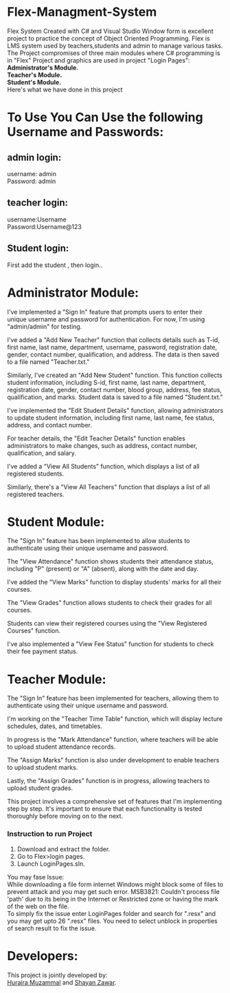 # Flex-Managment-System

Flex System Created with C# and Visual Studio Window form is excellent project to practice the concept of Object Oriented Programming. Flex is LMS system used by teachers,students and admin to manage various tasks.
The Project compromises of three main modules where C# programming is in "Flex" Project and graphics are used in project "Login Pages":  
**Administrator's Module.  
Teacher's Module.  
Student's Module.**  
Here's what we have done in this project

# To Use You Can Use the following Username and Passwords:

## admin login:

username: admin <br/> Password: admin

## teacher login:

username:Username <br/> Password:Username@123

## Student login:

First add the student , then login..

# **Administrator Module:**

I've implemented a "Sign In" feature that prompts users to enter their unique username and password for authentication. For now, I'm using "admin/admin" for testing.

I've added a "Add New Teacher" function that collects details such as T-id, first name, last name, department, username, password, registration date, gender, contact number, qualification, and address. The data is then saved to a file named "Teacher.txt."

Similarly, I've created an "Add New Student" function. This function collects student information, including S-id, first name, last name, department, registration date, gender, contact number, blood group, address, fee status, qualification, and marks. Student data is saved to a file named "Student.txt."

I've implemented the "Edit Student Details" function, allowing administrators to update student information, including first name, last name, fee status, address, and contact number.

For teacher details, the "Edit Teacher Details" function enables administrators to make changes, such as address, contact number, qualification, and salary.

I've added a "View All Students" function, which displays a list of all registered students.

Similarly, there's a "View All Teachers" function that displays a list of all registered teachers.

# **Student Module:**

The "Sign In" feature has been implemented to allow students to authenticate using their unique username and password.

The "View Attendance" function shows students their attendance status, including "P" (present) or "A" (absent), along with the date and day.

I've added the "View Marks" function to display students' marks for all their courses.

The "View Grades" function allows students to check their grades for all courses.

Students can view their registered courses using the "View Registered Courses" function.

I've also implemented a "View Fee Status" function for students to check their fee payment status.

# **Teacher Module:**

The "Sign In" feature has been implemented for teachers, allowing them to authenticate using their unique username and password.

I'm working on the "Teacher Time Table" function, which will display lecture schedules, dates, and timetables.

In progress is the "Mark Attendance" function, where teachers will be able to upload student attendance records.

The "Assign Marks" function is also under development to enable teachers to upload student marks.

Lastly, the "Assign Grades" function is in progress, allowing teachers to upload student grades.

This project involves a comprehensive set of features that I'm implementing step by step. It's important to ensure that each functionality is tested thoroughly before moving on to the next.

### **Instruction to run Project**

1. Download and extract the folder.
2. Go to Flex>login pages.
3. Launch LoginPages.sln. 

You may fase Issue:   
While downloading a file form internet  Windows might block some of files to prevent attack and you may get such error.
MSB3821: Couldn't process file 'path' due to its being in the Internet or Restricted zone or having the mark of the web on the file.  
To simply fix the issue enter LoginPages folder and search for ".resx" and you may get upto 26 ".resx" files. You need to select unblock in properties of search result to fix the issue.


# Developers:

This project is jointly developed by:  
[Huraira Muzammal](https://github.com/hurairamuzammal "profile") and
[Shayan Zawar](https://github.com/SHAYANZAWAR "profile").

